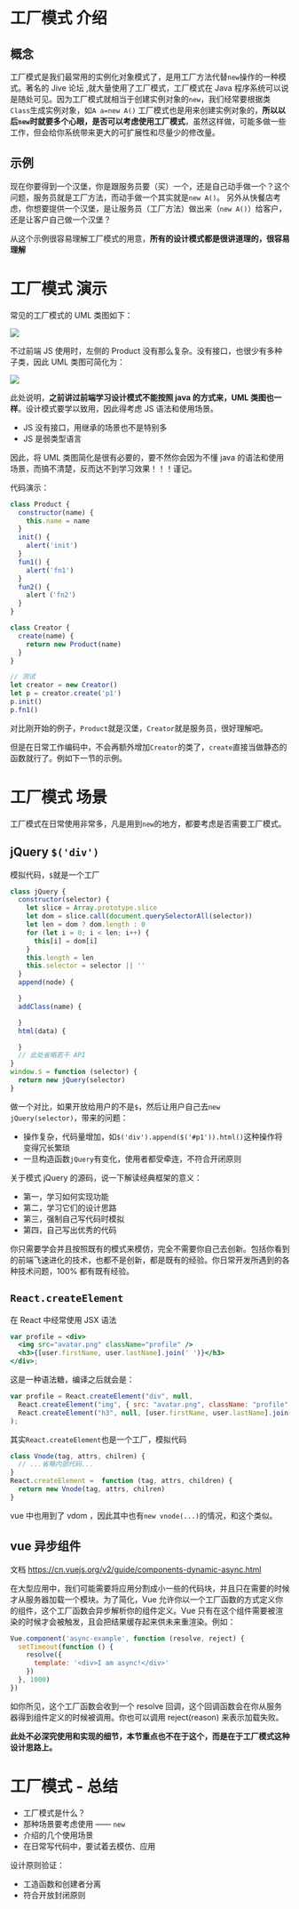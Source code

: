 # 工厂模式 介绍

## 概念

工厂模式是我们最常用的实例化对象模式了，是用工厂方法代替`new`操作的一种模式。著名的 Jive 论坛 ,就大量使用了工厂模式，工厂模式在 Java 程序系统可以说是随处可见。因为工厂模式就相当于创建实例对象的`new`，我们经常要根据类`Class`生成实例对象，如`A a=new A()` 工厂模式也是用来创建实例对象的，**所以以后`new`时就要多个心眼，是否可以考虑使用工厂模式**，虽然这样做，可能多做一些工作，但会给你系统带来更大的可扩展性和尽量少的修改量。

## 示例

现在你要得到一个汉堡，你是跟服务员要（买）一个，还是自己动手做一个？这个问题，服务员就是工厂方法，而动手做一个其实就是`new A()`。
另外从快餐店考虑，你想要提供一个汉堡，是让服务员（工厂方法）做出来（`new A()`）给客户，还是让客户自己做一个汉堡？

从这个示例很容易理解工厂模式的用意，**所有的设计模式都是很讲道理的，很容易理解**

# 工厂模式 演示

常见的工厂模式的 UML 类图如下：

![](./img/1.jpeg)

不过前端 JS 使用时，左侧的 Product 没有那么复杂。没有接口，也很少有多种子类，因此 UML 类图可简化为：

![](./img/2.png)


此处说明，**之前讲过前端学习设计模式不能按照 java 的方式来，UML 类图也一样**。设计模式要学以致用，因此得考虑 JS 语法和使用场景。

- JS 没有接口，用继承的场景也不是特别多
- JS 是弱类型语言

因此，将 UML 类图简化是很有必要的，要不然你会因为不懂 java 的语法和使用场景，而搞不清楚，反而达不到学习效果！！！谨记。

代码演示：

```js
class Product {
  constructor(name) {
    this.name = name
  }
  init() {
    alert('init')
  }
  fun1() {
    alert('fn1')
  }
  fun2() {
    alert（'fn2'）
  }
}

class Creator {
  create(name) {
    return new Product(name)
  }
}

// 测试
let creator = new Creator()
let p = creator.create('p1')
p.init()
p.fn1()
```

对比刚开始的例子，`Product`就是汉堡，`Creator`就是服务员，很好理解吧。

但是在日常工作编码中，不会再额外增加`Creator`的类了，`create`直接当做静态的函数就行了。例如下一节的示例。

# 工厂模式 场景

工厂模式在日常使用非常多，凡是用到`new`的地方，都要考虑是否需要工厂模式。

## jQuery `$('div')`

模拟代码，`$`就是一个工厂

```js
class jQuery {
  constructor(selector) {
    let slice = Array.prototype.slice
    let dom = slice.call(document.querySelectorAll(selector))
    let len = dom ? dom.length : 0
    for (let i = 0; i < len; i++) {
      this[i] = dom[i]
    }
    this.length = len
    this.selector = selector || ''
  }
  append(node) {

  }
  addClass(name) {

  }
  html(data) {

  }
  // 此处省略若干 API
}
window.$ = function (selector) {
  return new jQuery(selector)
}
```

做一个对比，如果开放给用户的不是`$`，然后让用户自己去`new jQuery(selector)`，带来的问题：

- 操作复杂，代码量增加，如`$('div').append($('#p1')).html()`这种操作将变得冗长繁琐
- 一旦构造函数`jQuery`有变化，使用者都受牵连，不符合开闭原则

关于模式 jQuery 的源码，说一下解读经典框架的意义：

- 第一，学习如何实现功能
- 第二，学习它们的设计思路
- 第三，强制自己写代码时模拟
- 第四，自己写出优秀的代码

你只需要学会并且按照既有的模式来模仿，完全不需要你自己去创新。包括你看到的前端飞速进化的技术，也都不是创新，都是既有的经验。你日常开发所遇到的各种技术问题，100% 都有既有经验。

## `React.createElement`

在 React 中经常使用 JSX 语法

```jsx
var profile = <div>
  <img src="avatar.png" className="profile" />
  <h3>{[user.firstName, user.lastName].join(' ')}</h3>
</div>;
```

这是一种语法糖，编译之后就会是：

```js
var profile = React.createElement("div", null,
  React.createElement("img", { src: "avatar.png", className: "profile" }),
  React.createElement("h3", null, [user.firstName, user.lastName].join(" "))
);
```

其实`React.createElement`也是一个工厂，模拟代码

```js
class Vnode(tag, attrs, chilren) {
  // ...省略内部代码...
}
React.createElement =  function (tag, attrs, children) {
  return new Vnode(tag, attrs, chilren)
}
```

vue 中也用到了 vdom ，因此其中也有`new vnode(...)`的情况，和这个类似。

## vue 异步组件

文档 https://cn.vuejs.org/v2/guide/components-dynamic-async.html

在大型应用中，我们可能需要将应用分割成小一些的代码块，并且只在需要的时候才从服务器加载一个模块。为了简化，Vue 允许你以一个工厂函数的方式定义你的组件，这个工厂函数会异步解析你的组件定义。Vue 只有在这个组件需要被渲染的时候才会被触发，且会把结果缓存起来供未来重渲染。例如：

```js
Vue.component('async-example', function (resolve, reject) {
  setTimeout(function () {
    resolve({
      template: '<div>I am async!</div>'
    })
  }, 1000)
})
```

如你所见，这个工厂函数会收到一个 resolve 回调，这个回调函数会在你从服务器得到组件定义的时候被调用。你也可以调用 reject(reason) 来表示加载失败。

**此处不必深究使用和实现的细节，本节重点也不在于这个，而是在于工厂模式这种设计思路上。**

# 工厂模式 - 总结

- 工厂模式是什么？
- 那种场景要考虑使用 —— `new`
- 介绍的几个使用场景
- 在日常写代码中，要试着去模仿、应用

设计原则验证：

- 工造函数和创建者分离
- 符合开放封闭原则